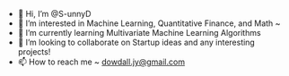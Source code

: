- 👋 Hi, I’m @S-unnyD
- 👀 I’m interested in Machine Learning, Quantitative Finance, and Math ~
- 🌱 I’m currently learning Multivariate Machine Learning Algorithms
- 💞️ I’m looking to collaborate on Startup ideas and any interesting projects!
- 📫 How to reach me ~ dowdall.jy@gmail.com

<!---
S-unnyD/S-unnyD is a ✨ special ✨ repository because its `README.md` (this file) appears on your GitHub profile.
You can click the Preview link to take a look at your changes.
--->
